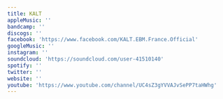 ```yaml
---
title: KALT
appleMusic: ''
bandcamp: ''
discogs: ''
facebook: 'https://www.facebook.com/KALT.EBM.France.Official'
googleMusic: ''
instagram: ''
soundcloud: 'https://soundcloud.com/user-41510140'
spotify: ''
twitter: ''
website: ''
youtube: 'https://www.youtube.com/channel/UC4sZ3gYVVAJvSePP7taHWhg'
---
```

